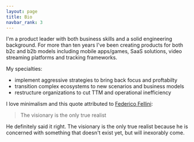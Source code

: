 ```yaml
---
layout: page
title: Bio
navbar_rank: 3
---
```

I'm a product leader with both business skills and a solid engineering background. For more than ten years I've been creating products for both b2c and b2b models including mobile apps/games, SaaS solutions, video streaming platforms and tracking frameworks.

My specialties:
- implement aggressive strategies to bring back focus and proftabilty
- transition complex ecosystems to new scenarios and business models
- restructure organizations to cut TTM and operational inefficiency

I love minimalism and this quote attributed to [Federico Fellini](https://en.wikipedia.org/wiki/Federico_Fellini):

> The visionary is the only true realist

He definitely said it right. The visionary is the only true realist because he is concerned with something that doesn't exist yet, but will inexorably come.
